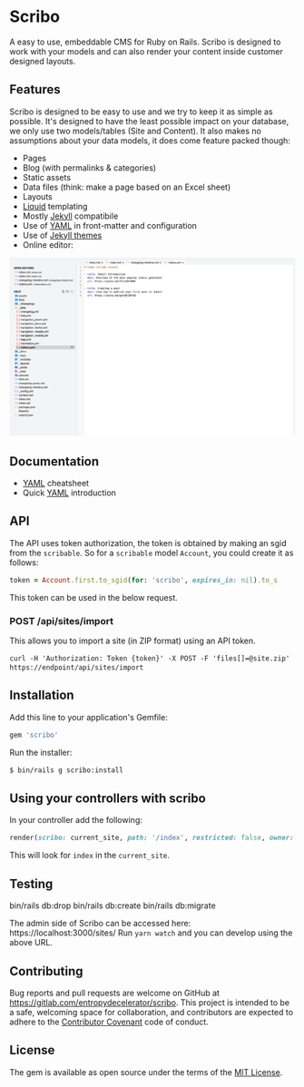 # Scribo

A easy to use, embeddable CMS for Ruby on Rails.
Scribo is designed to work with your models and can also render your content inside customer designed layouts.

## Features

Scribo is designed to be easy to use and we try to keep it as simple as possible.
It's designed to have the least possible impact on your database, we only use two models/tables (Site and Content).
It also makes no assumptions about your data models, it does come feature packed though:

- Pages
- Blog (with permalinks & categories)
- Static assets
- Data files (think: make a page based on an Excel sheet)
- Layouts
- [Liquid](http://liquidmarkup.org) templating
- Mostly [Jekyll](https://jekyllrb.com) compatibile
- Use of [YAML](https://yaml.org) in front-matter and configuration
- Use of [Jekyll themes](https://jekyllrb.com/docs/themes/)
- Online editor:

![Online Editor](./docs/editor.png)

## Documentation

- [YAML](https://learn-the-web.algonquindesign.ca/topics/markdown-yaml-cheat-sheet/#yaml) cheatsheet
- Quick [YAML](https://learnxinyminutes.com/docs/yaml/) introduction

## API

The API uses token authorization, the token is obtained by making an sgid from the `scribable`.
So for a `scribable` model `Account`, you could create it as follows:

```ruby
token = Account.first.to_sgid(for: 'scribo', expires_in: nil).to_s
```

This token can be used in the below request.

### POST /api/sites/import

This allows you to import a site (in ZIP format) using an API token.

```shell
curl -H 'Authorization: Token {token}' -X POST -F 'files[]=@site.zip' https://endpoint/api/sites/import
```

## Installation

Add this line to your application's Gemfile:

```ruby
gem 'scribo'
```

Run the installer:

```bash
$ bin/rails g scribo:install
```

## Using your controllers with scribo

In your controller add the following:

```ruby
render(scribo: current_site, path: '/index', restricted: false, owner: Account.first)
```

This will look for `index` in the `current_site`.

## Testing

bin/rails db:drop
bin/rails db:create
bin/rails db:migrate

The admin side of Scribo can be accessed here: https://localhost:3000/sites/
Run `yarn watch` and you can develop using the above URL.

## Contributing

Bug reports and pull requests are welcome on GitHub at https://gitlab.com/entropydecelerator/scribo.
This project is intended to be a safe, welcoming space for collaboration, and contributors are expected to adhere to the [Contributor Covenant](http://contributor-covenant.org) code of conduct.

## License

The gem is available as open source under the terms of the [MIT License](http://opensource.org/licenses/MIT).
